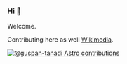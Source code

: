 ### Hi 👋
Welcome.

Contributing here as well [Wikimedia](http://xtools.wmcloud.org/globalcontribs/Guspan%20Tanadi).

[![@guspan-tanadi Astro contributions](https://astro.badg.es/v2/contributor/guspan-tanadi.svg)](https://astro.badg.es/contributor/guspan-tanadi/)
<!--
**guspan-tanadi/guspan-tanadi** is a ✨ _special_ ✨ repository because its `README.md` (this file) appears on your GitHub profile.

Here are some ideas to get you started:

- 🔭 I’m currently working on ...
- 🌱 I’m currently learning ...
- 👯 I’m looking to collaborate on ...
- 🤔 I’m looking for help with ...
- 💬 Ask me about ...
- 📫 How to reach me: ...
- 😄 Pronouns: ...
- ⚡ Fun fact: ...
-->
